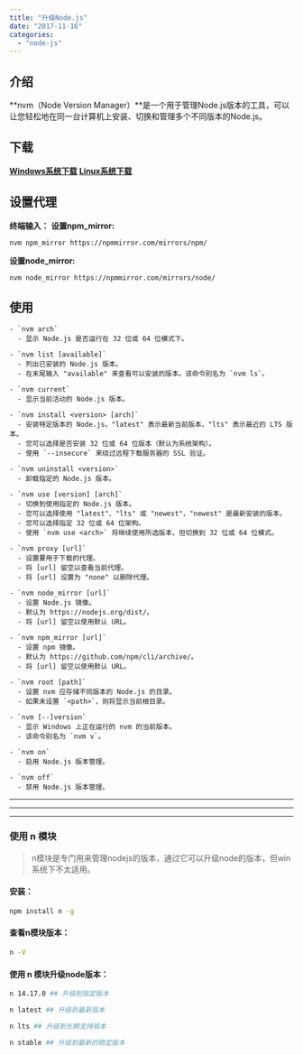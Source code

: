 ```yaml
---
title: "升级Node.js"
date: "2017-11-16"
categories: 
  - "node-js"
---
```


## 介绍

**nvm（Node Version Manager）**是一个用于管理Node.js版本的工具，可以让您轻松地在同一台计算机上安装、切换和管理多个不同版本的Node.js。

## 下载

**[Windows系统下载](https://github.com/coreybutler/nvm-windows/tags)** **[Linux系统下载](https://github.com/nvm-sh/nvm/tags)**

## 设置代理

**终端输入：** **设置npm\_mirror:**

```shell
nvm npm_mirror https://npmmirror.com/mirrors/npm/
```

**设置node\_mirror:**

```shell
nvm node_mirror https://npmmirror.com/mirrors/node/
```

## 使用

```shell
- `nvm arch`
  - 显示 Node.js 是否运行在 32 位或 64 位模式下。

- `nvm list [available]`
  - 列出已安装的 Node.js 版本。
  - 在末尾输入 "available" 来查看可以安装的版本。该命令别名为 `nvm ls`。

- `nvm current`
  - 显示当前活动的 Node.js 版本。

- `nvm install <version> [arch]`
  - 安装特定版本的 Node.js，"latest" 表示最新当前版本，"lts" 表示最近的 LTS 版本。
  - 您可以选择是否安装 32 位或 64 位版本（默认为系统架构）。
  - 使用 `--insecure` 来绕过远程下载服务器的 SSL 验证。

- `nvm uninstall <version>`
  - 卸载指定的 Node.js 版本。

- `nvm use [version] [arch]`
  - 切换到使用指定的 Node.js 版本。
  - 您可以选择使用 "latest"、"lts" 或 "newest"，"newest" 是最新安装的版本。
  - 您可以选择指定 32 位或 64 位架构。
  - 使用 `nvm use <arch>` 将继续使用所选版本，但切换到 32 位或 64 位模式。

- `nvm proxy [url]`
  - 设置要用于下载的代理。
  - 将 [url] 留空以查看当前代理。
  - 将 [url] 设置为 "none" 以删除代理。

- `nvm node_mirror [url]`
  - 设置 Node.js 镜像。
  - 默认为 https://nodejs.org/dist/。
  - 将 [url] 留空以使用默认 URL。

- `nvm npm_mirror [url]`
  - 设置 npm 镜像。
  - 默认为 https://github.com/npm/cli/archive/。
  - 将 [url] 留空以使用默认 URL。

- `nvm root [path]`
  - 设置 nvm 应存储不同版本的 Node.js 的目录。
  - 如果未设置 `<path>`，则将显示当前根目录。

- `nvm [--]version`
  - 显示 Windows 上正在运行的 nvm 的当前版本。
  - 该命令别名为 `nvm v`。

- `nvm on`
  - 启用 Node.js 版本管理。

- `nvm off`
  - 禁用 Node.js 版本管理。
```

* * *

* * *

* * *

### 使用 n 模块

> n模块是专门用来管理nodejs的版本，通过它可以升级node的版本，但win系统下不太适用。

#### 安装：

```bash
npm install n -g
```

#### 查看n模块版本：

```bash
n -V
```

#### 使用 n 模块升级node版本：

```bash
n 14.17.0 ## 升级到指定版本

n latest ## 升级到最新版本

n lts ## 升级到长期支持版本

n stable ## 升级到最新的稳定版本
```
